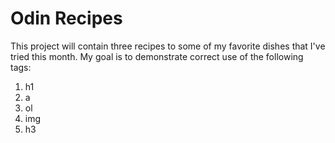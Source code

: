 # Odin Recipes
This project will contain three recipes to some of my favorite dishes that I've tried this month. My goal is to demonstrate correct use of the following tags:

1. h1
2. a
3. ol
4. img
5. h3